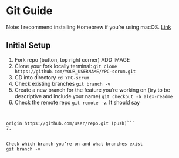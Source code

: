 # Git Guide


Note: I recommend installing Homebrew if you’re using macOS. [Link](http://brew.sh/)


## Initial Setup
1. Fork repo (button, top right corner) ADD IMAGE
2. Clone your fork locally terminal: `git clone https://github.com/YOUR_USERNAME/YPC-scrum.git`
3. CD into directory `cd YPC-scrum`
4. Check existing branches `git branch -v`
5. Create a new branch for the feature you’re working on (try to be descriptive and include your name) `git checkout -b alex-readme`
6. Check the remote repo `git remote -v`. It should say 
```origin https://github.com/user/repo.git (fetch) 


origin https://github.com/user/repo.git (push)```
7. 


Check which branch you’re on and what branches exist
git branch -v
